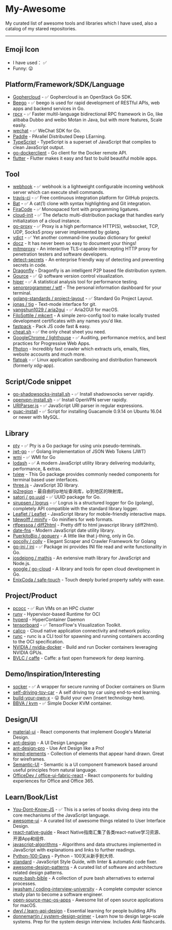 # My-Awesome

My curated list of awesome tools and libraries which I have used, also a catalog of my stared repositories.

-----

## Emoji Icon

- I have used： :white_check_mark:
- Funny: :stuck_out_tongue:

## Platform/Framework/SDK/Language

- [Gophercloud](https://github.com/gophercloud/gophercloud) - :white_check_mark: Gophercloud is an OpenStack Go SDK.
- [Beego](https://github.com/astaxie/beego) - :white_check_mark: beego is used for rapid development of RESTful APIs, web apps and backend services in Go.
- [rpcx](https://github.com/smallnest/rpcx) - :white_check_mark: Faster multil-language bidirectional RPC framework in Go, like alibaba Dubbo and weibo Motan in Java, but with more features, Scale easily.
- [wechat](https://github.com/silenceper/wechat) - :white_check_mark: WeChat SDK for Go.
- [Paddle](https://github.com/PaddlePaddle/Paddle) - PArallel Distributed Deep LEarning.
- [TypeScript](https://github.com/Microsoft/TypeScript) - TypeScript is a superset of JavaScript that compiles to clean JavaScript output.
- [go-dockerclient](https://github.com/fsouza/go-dockerclient) - Go client for the Docker remote API.
- [flutter](https://github.com/flutter/flutter) - Flutter makes it easy and fast to build beautiful mobile apps.

## Tool

- [webhook](https://github.com/adnanh/webhook) - :white_check_mark: webhook is a lightweight configurable incoming webhook server which can execute shell commands.
- [travis-ci](https://github.com/travis-ci/travis-ci) - :white_check_mark: Free continuous integration platform for GitHub projects.
- [Bat](https://github.com/sharkdp/bat) - :white_check_mark: A cat(1) clone with syntax highlighting and Git integration.
- [FiraCode](https://github.com/tonsky/FiraCode) - :white_check_mark: Monospaced font with programming ligatures.
- [cloud-init](https://github.com/cloud-init/cloud-init) - :white_check_mark: The defacto multi-distribution package that handles early initialization of a cloud instance.
- [go-proxy](https://github.com/snail007/goproxy) - :white_check_mark: Proxy is a high performance HTTP(S), websocket, TCP, UDP, Socks5 proxy server implemented by golang.
- [ydict](https://github.com/TimothyYe/ydict) - :white_check_mark: Yet another command-line youdao dictionary for geeks!
- [docz](https://github.com/pedronauck/docz) - It has never been so easy to document your things!
- [mitmproxy](https://github.com/mitmproxy/mitmproxy) - An interactive TLS-capable intercepting HTTP proxy for penetration testers and software developers.
- [detect-secrets](https://github.com/Yelp/detect-secrets) - An enterprise friendly way of detecting and preventing secrets in code.
- [Dragonfly](https://github.com/alibaba/Dragonfly) - Dragonfly is an intelligent P2P based file distribution system.
- [Gource](https://github.com/acaudwell/Gource) - :white_check_mark: :stuck_out_tongue: software version control visualization.
- [hiper](https://github.com/pod4g/hiper) - :white_check_mark: A statistical analysis tool for performance testing.
- [senorprogrammer / wtf](https://github.com/senorprogrammer/wtf) - The personal information dashboard for your terminal.
- [golang-standards / project-layout](https://github.com/golang-standards/project-layout) - :white_check_mark: Standard Go Project Layout.
- [jonas / tig](https://github.com/jonas/tig) - Text-mode interface for git.
- [yangshun1029 / aria2gui](https://github.com/yangshun1029/aria2gui) - :white_check_mark: Aria2GUI for macOS.
- [FiloSottile / mkcert](https://github.com/FiloSottile/mkcert) - A simple zero-config tool to make locally trusted development certificates with any names you'd like.
- [fastpack](https://github.com/fastpack/fastpack) - Pack JS code fast & easy.
- [cheat.sh](https://github.com/chubin/cheat.sh) - :white_check_mark: the only cheat sheet you need.
- [GoogleChrome / lighthouse](https://github.com/GoogleChrome/lighthouse) - :white_check_mark: Auditing, performance metrics, and best practices for Progressive Web Apps.
- [Photon](https://github.com/s0md3v/Photon) - Incredibly fast crawler which extracts urls, emails, files, website accounts and much more.
- [flatpak](https://github.com/flatpak/flatpak) - :white_check_mark: Linux application sandboxing and distribution framework (formerly xdg-app).

## Script/Code snippet

- [go-shadowsocks-install.sh](https://gist.github.com/ansiz/101e876264699b42e07c00b9286f171b) - :white_check_mark: Install shadowsocks server rapidly.
- [openvpn-install.sh](https://gist.github.com/ansiz/c08098eaf5d666f04dbb2bb6425c4db9) - :white_check_mark: Install OpenVPN server rapidly.
- [URIParser.js](https://gist.github.com/ansiz/1575e41509a370b003fbe8b7ac1221c7) - :white_check_mark: JavaScript URI parser in regular expressions.
- [guac-install](https://github.com/MysticRyuujin/guac-install) - :white_check_mark: Script for installing Guacamole 0.9.14 on Ubuntu 16.04 or newer with MySQL.

## Library

- [pty](https://github.com/kr/pty) - :white_check_mark: Pty is a Go package for using unix pseudo-terminals.
- [jwt-go](https://github.com/dgrijalva/jwt-go) - :white_check_mark: Golang implementation of JSON Web Tokens (JWT)
- [wmi](https://github.com/StackExchange/wmi) - :white_check_mark: WMI for Go
- [lodash](https://github.com/lodash/lodash) - :white_check_mark: A modern JavaScript utility library delivering modularity, performance, & extras.
- [tview](https://github.com/rivo/tview) - This Go package provides commonly needed components for terminal based user interfaces.
- [three.js](https://github.com/mrdoob/three.js/) - JavaScript 3D library.
- [ip2region](https://github.com/lionsoul2014/ip2region) - 最自由的ip地址查询库，ip到地区的映射库。
- [satori / go.uuid](https://github.com/satori/go.uuid) - :white_check_mark: UUID package for Go.
- [sirupsen / logrus](github.com/sirupsen/logrus) - :white_check_mark: Logrus is a structured logger for Go (golang), completely API compatible with the standard library logger.
- [Leaflet / Leaflet](https://github.com/Leaflet/Leaflet) - JavaScript library for mobile-friendly interactive maps.
- [tdewolff / minify](https://github.com/tdewolff/minify) - Go minifiers for web formats.
- [rtfpessoa / diff2html](https://github.com/rtfpessoa/diff2html) - Pretty diff to html javascript library (diff2html).
- [date-fns](https://github.com/date-fns/date-fns) - Modern JavaScript date utility library.
- [PuerkitoBio / goquery](https://github.com/PuerkitoBio/goquery) - A little like that j-thing, only in Go.
- [gocolly / colly](https://github.com/gocolly/colly) - Elegant Scraper and Crawler Framework for Golang
- [go-ini / ini](https://github.com/go-ini/ini) - :white_check_mark: Package ini provides INI file read and write functionality in Go.
- [josdejong / mathjs](https://github.com/josdejong/mathjs) - An extensive math library for JavaScript and Node.js.
- [google / go-cloud](https://github.com/google/go-cloud) - A library and tools for open cloud development in Go.
- [EnixCoda / safe-touch](https://github.com/EnixCoda/safe-touch) - Touch deeply buried property safely with ease.

## Project/Product

- [pcocc](https://github.com/cea-hpc/pcocc) - :white_check_mark: Run VMs on an HPC cluster
- [runv](https://github.com/hyperhq/runv) - Hypervisor-based Runtime for OCI
- [hyperd](https://github.com/hyperhq/hyperd) - HyperContainer Daemon
- [tensorboard](https://github.com/tensorflow/tensorboard) - :white_check_mark: TensorFlow's Visualization Toolkit.
- [calico](https://github.com/projectcalico/calico) - Cloud native application connectivity and network policy.
- [runc](https://github.com/opencontainers/runc) - runc is a CLI tool for spawning and running containers according to the OCI specification.
- [NVIDIA / nvidia-docker](https://github.com/NVIDIA/nvidia-docker) - Build and run Docker containers leveraging NVIDIA GPUs.
- [BVLC / caffe](https://github.com/BVLC/caffe) - Caffe: a fast open framework for deep learning.

## Demo/Inspiration/Interesting

- [socker](https://github.com/unioslo/socker) - :white_check_mark: A wrapper for secure running of Docker containers on Slurm
- [self-driving-toy-car](https://github.com/experiencor/self-driving-toy-car) - A self driving toy car using end-to-end learning.
- [build-your-own-x](https://github.com/danistefanovic/build-your-own-x) - :stuck_out_tongue: Build your own (insert technology here).
- [BBVA / kvm](https://github.com/BBVA/kvm) - :white_check_mark: Simple Docker KVM container.

## Design/UI

- [material-ui](https://github.com/mui-org/material-ui) - React components that implement Google's Material Design.
- [ant-design](https://github.com/ant-design/ant-design) - A UI Design Language
- [ant-design-pro](https://github.com/ant-design/ant-design-pro) - Use Ant Design like a Pro!
- [wired-elements](https://github.com/wiredjs/wired-elements) - Collection of elements that appear hand drawn. Great for wireframes.
- [Semantic-UI](https://github.com/Semantic-Org/Semantic-UI) - Semantic is a UI component framework based around useful principles from natural language.
- [OfficeDev / office-ui-fabric-react](https://github.com/OfficeDev/office-ui-fabric-react) - React components for building experiences for Office and Office 365.

## Learn/Book/List

- [You-Dont-Know-JS](https://github.com/getify/You-Dont-Know-JS) - :white_check_mark: This is a series of books diving deep into the core mechanisms of the JavaScript language.
- [awesome-ui](https://github.com/tipoqueno/awesome-ui) - A curated list of awesome things related to User Interface Design.
- [react-native-guide](https://github.com/reactnativecn/react-native-guide) - React Native指南汇集了各类react-native学习资源、开源App和组件.
- [javascript-algorithms](https://github.com/trekhleb/javascript-algorithms) - Algorithms and data structures implemented in JavaScript with explanations and links to further readings.
- [Python-100-Days](https://github.com/jackfrued/Python-100-Days) - Python - 100天从新手到大师.
- [standard](https://github.com/standard/standard) - JavaScript Style Guide, with linter & automatic code fixer.
- [awesome-design-patterns](https://github.com/DovAmir/awesome-design-patterns) - A curated list of software and architecture related design patterns.
- [pure-bash-bible](https://github.com/dylanaraps/pure-bash-bible) - A collection of pure bash alternatives to external processes.
- [jwasham / coding-interview-university](https://github.com/jwasham/coding-interview-university) - A complete computer science study plan to become a software engineer.
- [open-source-mac-os-apps](https://github.com/serhii-londar/open-source-mac-os-apps) - Awesome list of open source applications for macOS.
- [dwyl / learn-api-design](https://github.com/dwyl/learn-api-design) - Essential learning for people building APIs
- [donnemartin / system-design-primer](https://github.com/donnemartin/system-design-primer) - Learn how to design large-scale systems. Prep for the system design interview. Includes Anki flashcards.